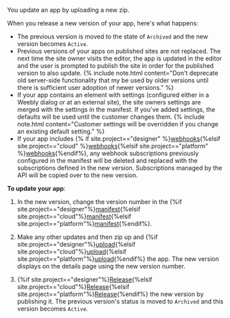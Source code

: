 You update an app by uploading a new zip.

When you release a new version of your app, here's what happens:
* The previous version is moved to the state of `Archived` and the new version becomes `Active`.
* Previous versions of your apps on published sites are not replaced. The next time the site owner visits the editor, the app is updated in the editor and the user is prompted to publish the site in order for the published version to also update.
    {% include note.html content="Don't deprecate old server-side functionality that my be used by older versions until there is sufficient user adoption of newer versions." %}
* If your app contains an element with settings (configured either in a Weebly dialog or at an external site), the site owners settings are merged with the settings in the manifest. If you've added settings, the defaults will be used until the customer changes them.
    {% include note.html content="Customer settings will be overridden if you change an existing default setting." %}
* If your app includes {% if site.project=="designer" %}[webhooks](ds_wh_webhooks.html){%elsif site.project=="cloud" %}[webhooks](cl_wh_webhooks.html){%elsif site.project=="platform" %}[webhooks](pf_wh_webhooks.html){%endif%}, any webhook subscriptions previously configured in the manifest will be deleted and replaced with the subscriptions defined in the new version. Subscriptions managed by the API will be copied over to the new version.


**To update your app**:
1. In the new version, change the version number in the {%if site.project=="designer"%}[manifest](ds_apps_manifest.html){%elsif site.project=="cloud"%}[manifest](cl_apps_manifest.html){%elsif site.project=="platform"%}[manifest](pf_apps_manifest.html){%endif%}.

2. Make any other updates and then zip up and {%if site.project=="designer"%}[upload](ds_apps_element_upload.html){%elsif site.project=="cloud"%}[upload](cl_apps_element_upload.html){%elsif site.project=="platform"%}[upload](pf_apps_element_upload.html){%endif%} the app.
    The new version displays on the details page using the new version number.
3. {%if site.project=="designer"%}[Release](ds_apps_element_release.html){%elsif site.project=="cloud"%}[Release](cl_apps_element_release.html){%elsif site.project=="platform"%}[Release](pf_apps_element_release.html){%endif%} the new version by publishing it. The previous version's status is moved to `Archived` and this version becomes `Active`.
